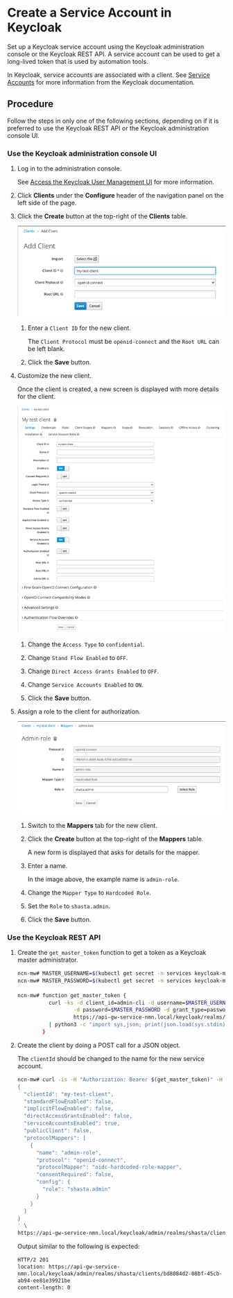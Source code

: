 # Create a Service Account in Keycloak

Set up a Keycloak service account using the Keycloak administration console or the Keycloak REST API. A service account can be used to get a long-lived token that is used by automation tools.

In Keycloak, service accounts are associated with a client. See
[Service Accounts](https://www.keycloak.org/docs/latest/server_admin/#_service_accounts)
for more information from the Keycloak documentation.

## Procedure

Follow the steps in only one of the following sections, depending on if it is preferred to use the Keycloak REST API or the Keycloak administration console UI.

### Use the Keycloak administration console UI

1. Log in to the administration console.

   See [Access the Keycloak User Management UI](Access_the_Keycloak_User_Management_UI.md) for more information.

1. Click **Clients** under the **Configure** header of the navigation panel on the left side of the page.

1. Click the **Create** button at the top-right of the **Clients** table.

   ![Add client in Keycloak](../../img/operations/Add_Client_in_Keycloak.png)

   1. Enter a `Client ID` for the new client.

      The `Client Protocol` must be `openid-connect` and the `Root URL` can be left blank.

   1. Click the **Save** button.

1. Customize the new client.

   Once the client is created, a new screen is displayed with more details for the client.

   ![Keycloak client details](../../img/operations/Keycloak_Client_Details.png)

   1. Change the `Access Type` to `confidential`.

   1. Change `Stand Flow Enabled` to `OFF`.

   1. Change `Direct Access Grants Enabled` to `OFF`.

   1. Change `Service Accounts Enabled` to `ON`.

   1. Click the **Save** button.

1. Assign a role to the client for authorization.

   ![Keycloak `admin-role` mapper](../../img/operations/Keycloak_Admin-role_Mapper.png)

   1. Switch to the **Mappers** tab for the new client.

   1. Click the **Create** button at the top-right of the **Mappers** table.

      A new form is displayed that asks for details for the mapper.

   1. Enter a name.

      In the image above, the example name is `admin-role`.

   1. Change the `Mapper Type` to `Hardcoded Role`.

   1. Set the `Role` to `shasta.admin`.

   1. Click the **Save** button.

### Use the Keycloak REST API

1. Create the `get_master_token` function to get a token as a Keycloak master administrator.

   ```bash
   ncn-mw# MASTER_USERNAME=$(kubectl get secret -n services keycloak-master-admin-auth -ojsonpath='{.data.user}' | base64 -d)
   ncn-mw# MASTER_PASSWORD=$(kubectl get secret -n services keycloak-master-admin-auth -ojsonpath='{.data.password}' | base64 -d)

   ncn-mw# function get_master_token {
             curl -ks -d client_id=admin-cli -d username=$MASTER_USERNAME \
                     -d password=$MASTER_PASSWORD -d grant_type=password \
                     https://api-gw-service-nmn.local/keycloak/realms/master/protocol/openid-connect/token \
             | python3 -c "import sys,json; print(json.load(sys.stdin)['access_token'])"
           }
   ```

1. Create the client by doing a POST call for a JSON object.

   The `clientId` should be changed to the name for the new service account.

   ```bash
   ncn-mw# curl -is -H "Authorization: Bearer $(get_master_token)" -H "Content-Type: application/json" -d '
   {
     "clientId": "my-test-client",
     "standardFlowEnabled": false,
     "implicitFlowEnabled": false,
     "directAccessGrantsEnabled": false,
     "serviceAccountsEnabled": true,
     "publicClient": false,
     "protocolMappers": [
       {
         "name": "admin-role",
         "protocol": "openid-connect",
         "protocolMapper": "oidc-hardcoded-role-mapper",
         "consentRequired": false,
         "config": {
           "role": "shasta.admin"
         }
       }
     ]
   }
   ' \
   https://api-gw-service-nmn.local/keycloak/admin/realms/shasta/clients
   ```

   Output similar to the following is expected:

   ```text
   HTTP/2 201
   location: https://api-gw-service-nmn.local/keycloak/admin/realms/shasta/clients/bd8084d2-08bf-45cb-ab94-ee81e39921be
   content-length: 0
   ```
